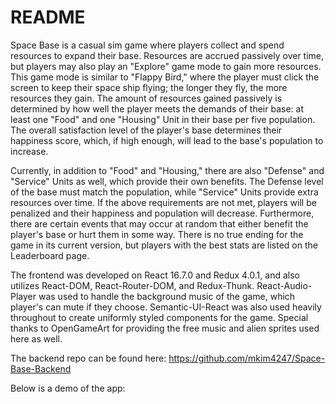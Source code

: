 # README
Space Base is a casual sim game where players collect and spend resources to expand their base. Resources are accrued passively over time, but players may also play an "Explore" game mode to gain more resources. This game mode is similar to "Flappy Bird," where the player must click the screen to keep their space ship flying; the longer they fly, the more resources they gain. The amount of resources gained passively is determined by how well the player meets the demands of their base: at least one "Food" and one "Housing" Unit in their base per five population. The overall satisfaction level of the player's base determines their happiness score, which, if high enough, will lead to the base's population to increase.

Currently, in addition to "Food" and "Housing," there are also "Defense" and "Service" Units as well, which provide their own benefits. The Defense level of the base must match the population, while "Service" Units provide extra resources over time. If the above requirements are not met, players will be penalized and their happiness and population will decrease. Furthermore, there are certain events that may occur at random that either benefit the player's base or hurt them in some way. There is no true ending for the game in its current version, but players with the best stats are listed on the Leaderboard page.

The frontend was developed on React 16.7.0 and Redux 4.0.1, and also utilizes React-DOM, React-Router-DOM, and Redux-Thunk. React-Audio-Player was used to handle the background music of the game, which player's can mute if they choose. Semantic-UI-React was also used heavily throughout to create uniformly styled components for the game. Special thanks to OpenGameArt for providing the free music and alien sprites used here as well.

The backend repo can be found here:
https://github.com/mkim4247/Space-Base-Backend

Below is a demo of the app:
